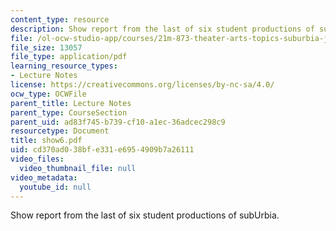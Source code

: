 ```yaml
---
content_type: resource
description: Show report from the last of six student productions of subUrbia.
file: /ol-ocw-studio-app/courses/21m-873-theater-arts-topics-suburbia-january-iap-2008/cd370ad038bfe331e6954909b7a26111_show6.pdf
file_size: 13057
file_type: application/pdf
learning_resource_types:
- Lecture Notes
license: https://creativecommons.org/licenses/by-nc-sa/4.0/
ocw_type: OCWFile
parent_title: Lecture Notes
parent_type: CourseSection
parent_uid: ad83f745-b739-cf10-a1ec-36adcec298c9
resourcetype: Document
title: show6.pdf
uid: cd370ad0-38bf-e331-e695-4909b7a26111
video_files:
  video_thumbnail_file: null
video_metadata:
  youtube_id: null
---
```

Show report from the last of six student productions of subUrbia.